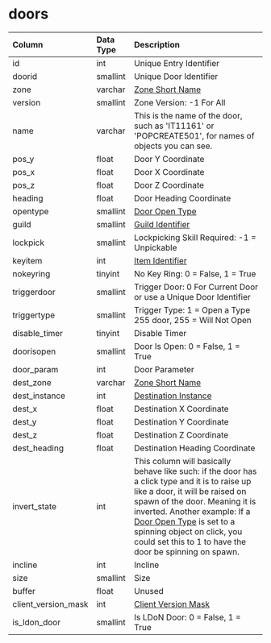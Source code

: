 # doors

| Column | Data Type | Description |
| :--- | :--- | :--- |
| id | int | Unique Entry Identifier |
| doorid | smallint | Unique Door Identifier |
| zone | varchar | [Zone Short Name](https://eqemu.gitbook.io/server/categories/zones/zone-list) |
| version | smallint | Zone Version: -1 For All |
| name | varchar | This is the name of the door, such as 'IT11161' or 'POPCREATE501', for names of objects you can see. |
| pos\_y | float | Door Y Coordinate |
| pos\_x | float | Door X Coordinate |
| pos\_z | float | Door Z Coordinate |
| heading | float | Door Heading Coordinate |
| opentype | smallint | [Door Open Type](https://eqemu.gitbook.io/server/categories/zones/door-open-types) |
| guild | smallint | [Guild Identifier](https://github.com/EQEmu/docs-db-schema/tree/e0eb157dbf5563b03c0faf391abc87ec69239f4a/docs/categories/doors/guilds.md) |
| lockpick | smallint | Lockpicking Skill Required: -1 = Unpickable |
| keyitem | int | [Item Identifier](https://github.com/EQEmu/docs-db-schema/tree/e0eb157dbf5563b03c0faf391abc87ec69239f4a/docs/categories/doors/items.md) |
| nokeyring | tinyint | No Key Ring: 0 = False, 1 = True |
| triggerdoor | smallint | Trigger Door: 0 For Current Door or use a Unique Door Identifier |
| triggertype | smallint | Trigger Type: 1 = Open a Type 255 door, 255 = Will Not Open |
| disable\_timer | tinyint | Disable Timer |
| doorisopen | smallint | Door Is Open: 0 = False, 1 = True |
| door\_param | int | Door Parameter |
| dest\_zone | varchar | [Zone Short Name](https://eqemu.gitbook.io/server/categories/zones/zone-list) |
| dest\_instance | int | [Destination Instance](https://github.com/EQEmu/docs-db-schema/tree/e0eb157dbf5563b03c0faf391abc87ec69239f4a/docs/categories/doors/instance_list.md) |
| dest\_x | float | Destination X Coordinate |
| dest\_y | float | Destination Y Coordinate |
| dest\_z | float | Destination Z Coordinate |
| dest\_heading | float | Destination Heading Coordinate |
| invert\_state | int | This column will basically behave like such: if the door has a click type and it is to raise up like a door, it will be raised on spawn of the door. Meaning it is inverted. Another example: If a [Door Open Type](https://eqemu.gitbook.io/server/categories/zones/door-open-types) is set to a spinning object on click, you could set this to 1 to have the door be spinning on spawn. |
| incline | int | Incline |
| size | smallint | Size |
| buffer | float | Unused |
| client\_version\_mask | int | [Client Version Mask](https://eqemu.gitbook.io/server/categories/player/client-version-bitmasks) |
| is\_ldon\_door | smallint | Is LDoN Door: 0 = False, 1 = True |

